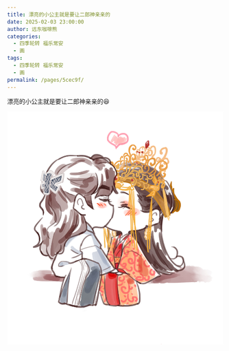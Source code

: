 ```yaml
---
title: 漂亮的小公主就是要让二郎神亲亲的
date: 2025-02-03 23:00:00
author: 远东咖啡熊
categories: 
  - 四季轮转 福乐常安
  - 画
tags: 
  - 四季轮转 福乐常安
  - 画
permalink: /pages/5cec9f/
---
```


漂亮的小公主就是要让二郎神亲亲的😆

![试婚冠](/img/bear/Q.jpg)
